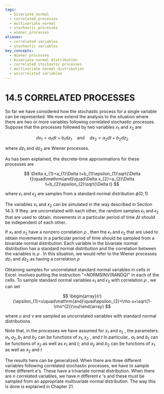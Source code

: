 ```yaml
---
tags:
  - bivariate_normal
  - correlated_processes
  - multivariate_normal
  - stochastic_processes
  - wiener_processes
aliases:
  - correlated variables
  - stochastic variables
key_concepts:
  - Wiener processes
  - bivariate normal distribution
  - correlated stochastic processes
  - multivariate normal distribution
  - uncorrelated variables
---
```


# 14.5 CORRELATED PROCESSES  

So far we have considered how the stochastic process for a single variable can be represented. We now extend the analysis to the situation where there are two or more variables following correlated stochastic processes. Suppose that the processes followed by two variables $x_{1}$ and $x_{2}$ are  

$$
d x_{1}=a_{1}d t+b_{1}d z_{1}\quad{\mathrm{and}}\quad d x_{2}=a_{2}d t+b_{2}d z_{2}
$$  

where $d z_{1}$ and $d z_{2}$ are Wiener processes.  

As has been explained, the discrete-time approximations for these processes are  

$$
\Delta x_{1}=a_{1}\Delta t+b_{1}\epsilon_{1}\sqrt{\Delta t}\quad\mathrm{and}\quad\Delta x_{2}=a_{2}\Delta t+b_{2}\epsilon_{2}\sqrt{\Delta t}
$$  

where $\epsilon_{1}$ and $\epsilon_{2}$ are samples from a standard normal distribution $\phi(0,1)$  

The variables $x_{1}$ and $x_{2}$ can be simulated in the way described in Section 14.3. If they. are uncorrelated with each other, the random samples $\epsilon_{1}$ and $\epsilon_{2}$ that are used to obtain. movements in a particular period of time $\Delta t$ should be independent of each other..  

If $x_{1}$ and $x_{2}$ have a nonzero correlation $\rho$ , then the $\epsilon_{1}$ and $\epsilon_{2}$ that are used to obtain movements in a particular period of time should be sampled from a bivariate normal distribution. Each variable in the bivariate normal distribution has a standard normal distribution and the correlation between the variables is $\rho$ . In this situation, we would refer to the Wiener processes $d z_{1}$ and $d z_{2}$ as having a correlation $\rho$  

Obtaining samples for uncorrelated standard normal variables in cells in Excel. involves putting the instruction "=NORMSINV(RANDQ)" in each of the cells. To sample standard normal variables $\epsilon_{1}$ and $\epsilon_{2}$ with correlation $\rho$ , we can set  

$$
\begin{array}{r}{\epsilon_{1}=u\quad\mathrm{and}\quad\epsilon_{2}=\rho u+\sqrt{1-\rho^{2}}\nu}\end{array}
$$  

where $u$ and $\nu$ are sampled as uncorrelated variables with standard normal distributions.  

Note that, in the processes we have assumed for $x_{1}$ and $x_{2}$ , the parameters. $a_{1},a_{2},b_{1}$ and $b_{2}$ can be functions of $x_{1},x_{2}$ , and $t$ In particular,. $a_{1}$ and $b_{1}$ can be functions of $x_{2}$ as well as $x_{1}$ and $t;$ and $a_{2}$ and $b_{2}$ can be functions of $x_{1}$ as well as $x_{2}$ and $t$  

The results here can be generalized. When there are three different variables following correlated stochastic processes, we have to sample three different e's. These have a trivariate normal distribution. When there are $n$ correlated variables, we have $n$ different $\epsilon$ 's and these must be sampled from an appropriate multivariate normal distribution. The way this is done is explained in Chapter 21.  
